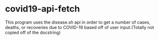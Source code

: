 # covid19-api-fetch
This program uses the disease.sh api in order to get a number of cases, deaths, or recoveries due to COVID-19 based off of user input.(Totally not copied off of the docstring)
